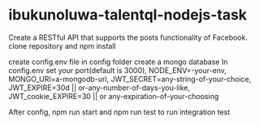 # ibukunoluwa-talentql-nodejs-task

Create a RESTful API that supports the posts functionality of Facebook.
clone repository and npm install

create config.env file in config folder
create a mongo database
In config.env set your port(default is 3000), 
NODE_ENV=-your-env, MONGO_URI=a-mongodb-url,
JWT_SECRET=any-string-of-your-choice, 
JWT_EXPIRE=30d || or-any-number-of-days-you-like, 
JWT_cookie_EXPIRE=30 || or any-expiration-of-your-choosing

After config, npm run start and npm run test to run integration test
